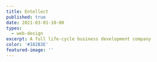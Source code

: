 ```yaml
---
title: Entellect
published: true
date: 2021-03-01-10-00
types:
  - web-design
excerpt: A full life-cycle business development company
color: '#182B3E'
featured-image: ''
---
```


